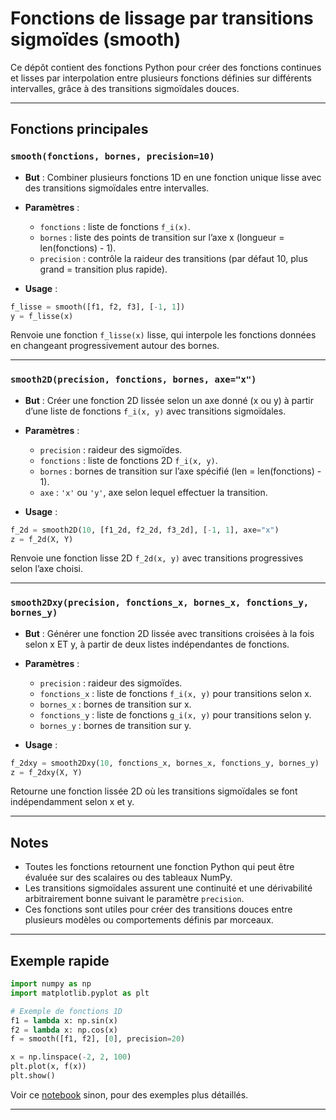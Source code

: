 # Fonctions de lissage par transitions sigmoïdes (smooth)

Ce dépôt contient des fonctions Python pour créer des fonctions continues et lisses par interpolation entre plusieurs fonctions définies sur différents intervalles, grâce à des transitions sigmoïdales douces.

---

## Fonctions principales

### `smooth(fonctions, bornes, precision=10)`

* **But** : Combiner plusieurs fonctions 1D en une fonction unique lisse avec des transitions sigmoïdales entre intervalles.
* **Paramètres** :

  * `fonctions` : liste de fonctions `f_i(x)`.
  * `bornes` : liste des points de transition sur l’axe x (longueur = len(fonctions) - 1).
  * `precision` : contrôle la raideur des transitions (par défaut 10, plus grand = transition plus rapide).
* **Usage** :

```python
f_lisse = smooth([f1, f2, f3], [-1, 1])
y = f_lisse(x)
```

Renvoie une fonction `f_lisse(x)` lisse, qui interpole les fonctions données en changeant progressivement autour des bornes.

---

### `smooth2D(precision, fonctions, bornes, axe="x")`

* **But** : Créer une fonction 2D lissée selon un axe donné (x ou y) à partir d’une liste de fonctions `f_i(x, y)` avec transitions sigmoïdales.
* **Paramètres** :

  * `precision` : raideur des sigmoïdes.
  * `fonctions` : liste de fonctions 2D `f_i(x, y)`.
  * `bornes` : bornes de transition sur l’axe spécifié (len = len(fonctions) - 1).
  * `axe` : `'x'` ou `'y'`, axe selon lequel effectuer la transition.
* **Usage** :

```python
f_2d = smooth2D(10, [f1_2d, f2_2d, f3_2d], [-1, 1], axe="x")
z = f_2d(X, Y)
```

Renvoie une fonction lisse 2D `f_2d(x, y)` avec transitions progressives selon l’axe choisi.

---

### `smooth2Dxy(precision, fonctions_x, bornes_x, fonctions_y, bornes_y)`

* **But** : Générer une fonction 2D lissée avec transitions croisées à la fois selon x ET y, à partir de deux listes indépendantes de fonctions.
* **Paramètres** :

  * `precision` : raideur des sigmoïdes.
  * `fonctions_x` : liste de fonctions `f_i(x, y)` pour transitions selon x.
  * `bornes_x` : bornes de transition sur x.
  * `fonctions_y` : liste de fonctions `g_i(x, y)` pour transitions selon y.
  * `bornes_y` : bornes de transition sur y.
* **Usage** :

```python
f_2dxy = smooth2Dxy(10, fonctions_x, bornes_x, fonctions_y, bornes_y)
z = f_2dxy(X, Y)
```

Retourne une fonction lissée 2D où les transitions sigmoïdales se font indépendamment selon x et y.

---

## Notes

* Toutes les fonctions retournent une fonction Python qui peut être évaluée sur des scalaires ou des tableaux NumPy.
* Les transitions sigmoïdales assurent une continuité et une dérivabilité arbitrairement bonne suivant le paramètre `precision`.
* Ces fonctions sont utiles pour créer des transitions douces entre plusieurs modèles ou comportements définis par morceaux.

---

## Exemple rapide

```python
import numpy as np
import matplotlib.pyplot as plt

# Exemple de fonctions 1D
f1 = lambda x: np.sin(x)
f2 = lambda x: np.cos(x)
f = smooth([f1, f2], [0], precision=20)

x = np.linspace(-2, 2, 100)
plt.plot(x, f(x))
plt.show()
```

Voir ce [notebook](Smoothing.ipynb) sinon, pour des exemples plus détaillés.

---
